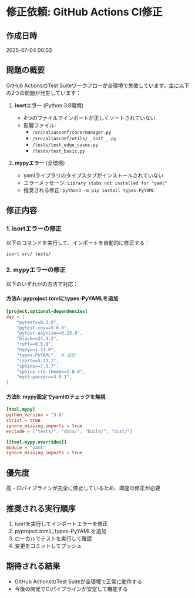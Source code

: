 # 修正依頼: GitHub Actions CI修正

## 作成日時
2025-07-04 00:03

## 問題の概要
GitHub ActionsのTest Suiteワークフローが全環境で失敗しています。主に以下の2つの問題が発生しています：

1. **isortエラー** (Python 3.8環境)
   - 4つのファイルでインポートが正しくソートされていない
   - 影響ファイル:
     - `/src/aliasconf/core/manager.py`
     - `/src/aliasconf/utils/__init__.py`
     - `/tests/test_edge_cases.py`
     - `/tests/test_basic.py`

2. **mypyエラー** (全環境)
   - yamlライブラリのタイプスタブがインストールされていない
   - エラーメッセージ: `Library stubs not installed for "yaml"`
   - 推奨される修正: `python3 -m pip install types-PyYAML`

## 修正内容

### 1. isortエラーの修正
以下のコマンドを実行して、インポートを自動的に修正する：
```bash
isort src/ tests/
```

### 2. mypyエラーの修正
以下のいずれかの方法で対応：

#### 方法A: pyproject.tomlにtypes-PyYAMLを追加
```toml
[project.optional-dependencies]
dev = [
    "pytest==8.3.0",
    "pytest-cov==5.0.0",
    "pytest-asyncio==0.23.8",
    "black==24.4.2",
    "ruff==0.5.0",
    "mypy==1.11.0",
    "types-PyYAML",  # 追加
    "isort==5.13.2",
    "sphinx==7.3.7",
    "sphinx-rtd-theme==2.0.0",
    "myst-parser==3.0.1",
]
```

#### 方法B: mypy設定でyamlのチェックを無視
```toml
[tool.mypy]
python_version = "3.8"
strict = true
ignore_missing_imports = true
exclude = ["tests/", "docs/", "build/", "dist/"]

[[tool.mypy.overrides]]
module = "yaml"
ignore_missing_imports = true
```

## 優先度
高 - CIパイプラインが完全に停止しているため、即座の修正が必要

## 推奨される実行順序
1. isortを実行してインポートエラーを修正
2. pyproject.tomlにtypes-PyYAMLを追加
3. ローカルでテストを実行して確認
4. 変更をコミットしてプッシュ

## 期待される結果
- GitHub ActionsのTest Suiteが全環境で正常に動作する
- 今後の開発でCIパイプラインが安定して機能する